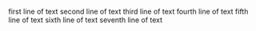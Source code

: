 first line of text
second line of text
third line of text
fourth line of text
fifth line of text
sixth line of text
seventh line of text
